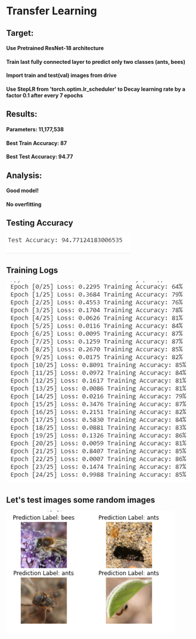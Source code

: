 # Transfer Learning


## Target:
#### Use Pretrained ResNet-18 architecture
#### Train last fully connected layer to predict only two classes (ants, bees)
#### Import train and test(val) images from drive 
#### Use StepLR from 'torch.optim.lr_scheduler' to Decay learning rate by a factor 0.1 after every 7 epochs
## Results:
#### Parameters: 11,177,538
#### Best Train Accuracy: 87
####  Best Test Accuracy: 94.77
## Analysis:
####  Good model!
#### No overfitting


## Testing Accuracy

![Testing Accuracy](https://github.com/RaviVaishnav20/Deep_Learning_Applications/blob/master/Transfer_Learning/test_accuracy.PNG)

## Training Logs

![Logs](https://github.com/RaviVaishnav20/Deep_Learning_Applications/blob/master/Transfer_Learning/training_logs.PNG)

## Let's test images some random images

![Testing Images](https://github.com/RaviVaishnav20/Deep_Learning_Applications/blob/master/Transfer_Learning/test_prediction.PNG)
